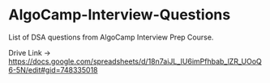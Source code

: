 # AlgoCamp-Interview-Questions
List of DSA questions from AlgoCamp Interview Prep Course.

Drive Link -> https://docs.google.com/spreadsheets/d/18n7aiJL_IU6imPfhbab_lZR_UOoQ6-5N/edit#gid=748335018
